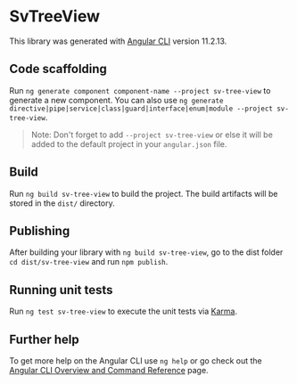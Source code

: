 # SvTreeView

This library was generated with [Angular CLI](https://github.com/angular/angular-cli) version 11.2.13.

## Code scaffolding

Run `ng generate component component-name --project sv-tree-view` to generate a new component. You can also use `ng generate directive|pipe|service|class|guard|interface|enum|module --project sv-tree-view`.
> Note: Don't forget to add `--project sv-tree-view` or else it will be added to the default project in your `angular.json` file. 

## Build

Run `ng build sv-tree-view` to build the project. The build artifacts will be stored in the `dist/` directory.

## Publishing

After building your library with `ng build sv-tree-view`, go to the dist folder `cd dist/sv-tree-view` and run `npm publish`.

## Running unit tests

Run `ng test sv-tree-view` to execute the unit tests via [Karma](https://karma-runner.github.io).

## Further help

To get more help on the Angular CLI use `ng help` or go check out the [Angular CLI Overview and Command Reference](https://angular.io/cli) page.
